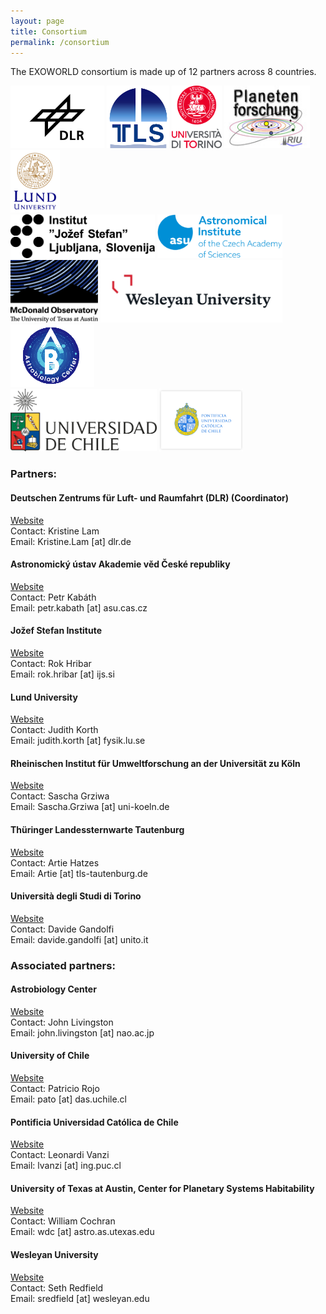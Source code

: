 ```yaml
---
layout: page
title: Consortium
permalink: /consortium
---
```

<head>
<link href="../style.css" rel="stylesheet" type="text/css" />
</head>


The EXOWORLD consortium is made up of 12 partners across 8 countries.

<div class="wrapper">
  <img src="/assets/img/dlr-logo.jpeg" alt="DLR logo" height="100">
  <img src="/assets/img/tautenburg-logo.png" alt="Tautenburg logo" height="100">
  <img src="/assets/img/torino-logo.svg" alt="Torino logo" height="100">
  <img src="/assets/img/riuuk-logo.jpeg" alt="RIU logo" height="100">
  <img src="/assets/img/lund-logo.png" alt="Lund logo" height="100">
</div>  
<div class="wrapper">
  <img src="/assets/img/JSI-logo.jpeg" alt="JSI logo" height="70">
  <img src="/assets/img/asu-logo.png" alt="Ondrejov logo" height="70">
</div>
<div class="wrapper">
  <img src="/assets/img/mcd-texas-logo.png" alt="McDonald observatory logo" height="100">
  <img src="/assets/img/wesleyan-logo.jpeg" alt="Wesleyan logo" height="100">
  <img src="/assets/img/nins-abc-logo.png" alt="ABC logo" height="100">
</div>
<div class="wrapper">
  <img src="/assets/img/uochile-logo.jpeg" alt="U. Chile logo" height="100">
  <img src="/assets/img/puc-logo.png" alt="PUC logo" height="100">
</div>



<h3>Partners:</h3>

<h4><b>Deutschen Zentrums für Luft- und Raumfahrt (DLR) (Coordinator)</b></h4>
<a href="https://www.dlr.de/pf/desktopdefault.aspx/tabid-179/">Website</a>
<br> 
Contact: Kristine Lam
<br>
Email: Kristine.Lam [at] dlr.de


<h4><b>Astronomický ústav Akademie věd České republiky</b></h4>
<a href="https://www.asu.cas.cz/cz">Website</a>
<br>
Contact: Petr Kabáth
<br>
Email: petr.kabath [at] asu.cas.cz

<h4><b>Jožef Stefan Institute</b></h4>
<a href="https://cs.ijs.si/">Website</a>
<br>
Contact: Rok Hribar
<br>
Email: rok.hribar [at] ijs.si

<h4><b>Lund University</b></h4>
<a href="https://www.astro.lu.se/">Website</a>
<br>
Contact: Judith Korth
<br>
Email: judith.korth [at] fysik.lu.se

<h4><b>Rheinischen Institut für Umweltforschung an der Universität zu Köln</b></h4>
<a href="http://www.radio-science.eu/">Website</a>
<br>
Contact: Sascha Grziwa
<br>
Email: Sascha.Grziwa [at] uni-koeln.de

<h4><b>Thüringer Landessternwarte Tautenburg</b></h4>
<a href="http://www.tls-tautenburg.de/TLS/index.php?id=2&L=1">Website</a>
<br>
Contact: Artie Hatzes
<br>
Email: Artie [at] tls-tautenburg.de

<h4><b>Università degli Studi di Torino</b></h4>
<a href=" ">Website</a>
<br>
Contact: Davide Gandolfi
<br>
Email: davide.gandolfi [at] unito.it


<br>
<h3>Associated partners:</h3>

<h4><b>Astrobiology Center </b></h4>
<a href=" ">Website</a>
<br>
Contact: John Livingston
<br>
Email: john.livingston [at] nao.ac.jp

<h4><b>University of Chile</b></h4>
<a href="https://das.uchile.cl/?lang=en">Website</a>
<br>
Contact: Patricio Rojo
<br>
Email: pato [at] das.uchile.cl

<h4><b>Pontificia Universidad Católica de Chile</b></h4>
<a href="https://www.ing.uc.cl/electrica/">Website</a>
<br>
Contact: Leonardi Vanzi
<br>
Email: lvanzi [at] ing.puc.cl

<h4><b>University of Texas at Austin, Center for Planetary Systems Habitability</b></h4>
<a href="https://habitability.utexas.edu/">Website</a>
<br>
Contact: William Cochran
<br>
Email: wdc [at] astro.as.utexas.edu

<h4><b>Wesleyan University</b></h4>
<a href="https://www.wesleyan.edu/astro/index.html">Website</a>
<br>
Contact: Seth Redfield
<br>
Email: sredfield [at] wesleyan.edu

